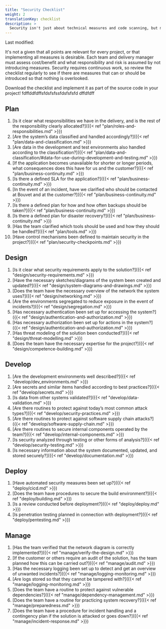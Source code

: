```yaml
---
title: "Security Checklist"
weight: 2
translationKey: checklist
description: >
  Security isn't just about technical measures and code scanning, but much more. This checklist provides a starting point for assessing the level of security, responsibility, and risk in deliveries, and all development teams should relate to its content unless otherwise agreed with the customer.
---
```

Last modified:

It's not a given that all points are relevant for every project, or that implementing all measures is desirable. Each team and delivery manager must assess cost/benefit and what responsibility and risk is assumed by not introducing measures. Security requires continuous work, so review the checklist regularly to see if there are measures that can or should be introduced so that nothing is overlooked.

Download the checklist and implement it as part of the source code in your project!
fdffddfdffsfdsfsfssfdsfsfsfd dffdfdff
## Plan
1. [Is it clear what responsibilities we have in the delivery, and is the rest of the responsibility clearly allocated?]({{< ref "plan/roles-and-responsibilities.md" >}})
2. [Are the system’s data classified and handled accordingly?]({{< ref "plan/data-and-classification.md" >}})
3. [Are data in the development and test environments also handled according to the classification?]({{< ref "plan/data-and-classification/#data-for-use-during-development-and-testing.md" >}})
4. [If the application becomes unavailable for shorter or longer periods, what consequences does this have for us and the customer?]({{< ref "plan/business-continuity.md" >}})
5. [Is there a defined SLA for the application?]({{< ref "plan/business-continuity.md" >}})
6. [In the event of an incident, have we clarified who should be contacted at Bouvet and at the customer?]({{< ref "plan/business-continuity.md" >}})
7. [Is there a defined plan for how and how often backups should be taken?]({{< ref "plan/business-continuity.md" >}})
8. [Is there a defined plan for disaster recovery?]({{< ref "plan/business-continuity.md" >}})
9. [Has the team clarified which tools should be used and how they should be handled?]({{< ref "plan/tools.md" >}})
10. [Have control mechanisms been defined to maintain security in the project?]({{< ref "plan/security-checkpoints.md" >}})

## Design
1. [Is it clear what security requirements apply to the solution?]({{< ref "design/security-requirements.md" >}})
2. [Have the necessary sketches/diagrams of the system been created and updated?]({{< ref "design/system-diagrams-and-drawings.md" >}})
3. [Does the team have the necessary overview of the network the system uses?]({{< ref "design/networking.md" >}})
4. [Are the environments segregated to reduce exposure in the event of incidents?]({{< ref "design/segregation.md" >}})
5. [Has necessary authentication been set up for accessing the system?]({{< ref "design/authentication-and-authorization.md" >}})
6. [Has necessary authorization been set up for actions in the system?]({{< ref "design/authentication-and-authorization.md" >}})
7. [Has threat modeling of the solution been conducted?]({{< ref "design/threat-modelling.md" >}})
8. [Does the team have the necessary expertise for the project?]({{< ref "design/competence-building.md" >}})

## Develop
1. [Are the development environments well described?]({{< ref "develop/dev_environments.md" >}})
2. [Are secrets and similar items handled according to best practices?]({{< ref "develop/secrets.md" >}})
3. [Is data from other systems validated?]({{< ref "develop/data-validation.md" >}})
4. [Are there routines to protect against today’s most common attack types?]({{< ref "develop/security-practices.md" >}})
5. [Are there routines to protect against software supply chain attacks?]({{< ref "develop/software-supply-chain.md" >}})
6. [Are there routines to secure internal components operated by the team?]({{< ref "develop/internal-components.md" >}})
7. [Is security analyzed through testing or other forms of analysis?]({{< ref "develop/security-testing.md" >}})
8. [Is necessary information about the system documented, updated, and stored securely?]({{< ref "develop/documentation.md" >}})

## Deploy
1. [Have automated security measures been set up?]({{< ref "deploy/cicd.md" >}})
2. [Does the team have procedures to secure the build environment?]({{< ref "deploy/building.md" >}})
3. [Is a review conducted before deployment?]({{< ref "deploy/deploy.md" >}})
4. [Is penetration testing planned in connection with deployment?]({{< ref "deploy/pentesting.md" >}})

## Manage
1. [Has the team verified that the network diagram is correctly implemented?]({{< ref "manage/verify-the-design.md" >}})
2. [If the customer or others require an audit of the solution, has the team planned how this can be carried out?]({{< ref "manage/audit.md" >}})
3. [Has the necessary logging been set up to detect and get an overview of unwanted incidents?]({{< ref "manage/logging-monitoring.md" >}})
4. [Are logs stored so that they cannot be tampered with?]({{< ref "manage/logging-monitoring.md" >}})
5. [Does the team have a routine to protect against vulnerable dependencies?]({{< ref "manage/dependency-management.md" >}})
6. [Does the team have a routine for practicing system recovery?]({{< ref "manage/preparedness.md" >}})
7. [Does the team have a procedure for incident handling and a contingency plan if the solution is attacked or goes down?]({{< ref "manage/incident-response.md" >}})
